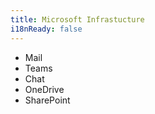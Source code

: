 ```yaml
---
title: Microsoft Infrastucture
i18nReady: false
---
```


* Mail
* Teams
* Chat
* OneDrive
* SharePoint
